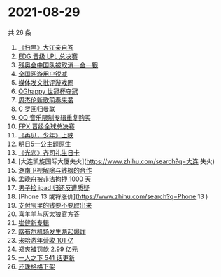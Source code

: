 # 2021-08-29

共 26 条

<!-- BEGIN -->
<!-- 最后更新时间 Sun Aug 29 2021 20:18:57 GMT+0800 (China Standard Time) -->

1. [《扫黑》大江亲自答](https://www.zhihu.com/search?q=扫黑风暴)
1. [EDG 晋级 LPL 总决赛](https://www.zhihu.com/search?q=EDG)
1. [残奥会中国队被取消一金一银](https://www.zhihu.com/search?q=残奥会)
1. [全国网游用户锐减](https://www.zhihu.com/search?q=网络游戏)
1. [媒体发文批评游戏圈](https://www.zhihu.com/search?q=手机游戏)
1. [QGhappy 世冠杯夺冠](https://www.zhihu.com/search?q=QGhappy)
1. [周杰伦新歌前奏来袭](https://www.zhihu.com/search?q=周杰伦新歌)
1. [C 罗回归曼联](https://www.zhihu.com/search?q=C罗)
1. [QQ 音乐限制专辑重复购买](https://www.zhihu.com/search?q=QQ音乐)
1. [FPX 晋级全球总决赛](https://www.zhihu.com/search?q=FPX)
1. [《再见，少年》上映](https://www.zhihu.com/search?q=再见少年)
1. [明日5一公主题原生](https://www.zhihu.com/search?q=明日创作计划)
1. [《光恋》齐司礼生日卡](https://www.zhihu.com/search?q=光与夜之恋)
1. [大连凯旋国际大厦失火](https://www.zhihu.com/search?q=大连 失火)
1. [湖南卫视解除与钱枫的合作](https://www.zhihu.com/search?q=湖南卫视钱枫)
1. [孟晚舟被非法拘押 1000 天](https://www.zhihu.com/search?q=孟晚舟)
1. [男子捡 ipad 归还反遭质疑](https://www.zhihu.com/search?q=ipad失主)
1. [Phone 13 或将涨价](https://www.zhihu.com/search?q=Phone 13 )
1. [支付宝里的钱要不要取出来](https://www.zhihu.com/search?q=支付宝)
1. [喜羊羊与灰太狼官方答](https://www.zhihu.com/search?q=喜羊羊与灰太狼)
1. [崔健新专辑](https://www.zhihu.com/search?q=崔健)
1. [喀布尔机场发生两起爆炸](https://www.zhihu.com/search?q=喀布尔机场)
1. [米哈游年营收 101 亿](https://www.zhihu.com/search?q=米哈游)
1. [郑爽被罚款 2.99 亿元](https://www.zhihu.com/search?q=郑爽)
1. [一人之下 541 话更新](https://www.zhihu.com/search?q=一人之下)
1. [还珠格格下架](https://www.zhihu.com/search?q=还珠格格)

<!-- END -->
